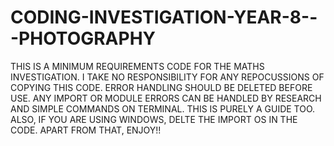 # CODING-INVESTIGATION-YEAR-8---PHOTOGRAPHY
THIS IS A MINIMUM REQUIREMENTS CODE FOR THE MATHS INVESTIGATION.
I TAKE NO RESPONSIBILITY FOR ANY REPOCUSSIONS OF COPYING THIS CODE.
ERROR HANDLING SHOULD BE DELETED BEFORE USE.
ANY IMPORT OR MODULE ERRORS CAN BE HANDLED BY RESEARCH AND SIMPLE COMMANDS ON TERMINAL.
THIS IS PURELY A GUIDE TOO.
ALSO, IF YOU ARE USING WINDOWS, DELTE THE IMPORT OS IN THE CODE.
APART FROM THAT, ENJOY!!
